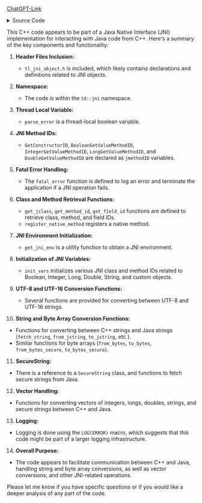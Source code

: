 [ChatGPT-Link](https://chat.openai.com/c/ae048ed1-72e0-4e4c-9b13-565925f16509)
<details>
  <summary>
    Source Code
  </summary>

  ```cpp


#include "tl_jni_object.h"

#include "td/utils/common.h"
#include "td/utils/logging.h"
#include "td/utils/misc.h"
#include "td/utils/Slice.h"

#include <memory>

namespace td {
namespace jni {

thread_local bool parse_error;

jmethodID GetConstructorID;
jmethodID BooleanGetValueMethodID;
jmethodID IntegerGetValueMethodID;
jmethodID LongGetValueMethodID;
jmethodID DoubleGetValueMethodID;

static void fatal_error(JNIEnv *env, CSlice error) {
  LOG(ERROR) << error;
  env->FatalError(error.c_str());
}

jclass get_jclass(JNIEnv *env, const char *class_name) {
  jclass clazz = env->FindClass(class_name);
  if (!clazz) {
    fatal_error(env, PSLICE() << "Can't find class [" << class_name << "]");
  }
  jclass clazz_global = (jclass)env->NewGlobalRef(clazz);

  env->DeleteLocalRef(clazz);

  if (!clazz_global) {
    fatal_error(env, PSLICE() << "Can't create global reference to [" << class_name << "]");
  }

  return clazz_global;
}

jmethodID get_method_id(JNIEnv *env, jclass clazz, const char *name, const char *signature) {
  jmethodID res = env->GetMethodID(clazz, name, signature);
  if (!res) {
    fatal_error(env, PSLICE() << "Can't find method [" << name << "] with signature [" << signature << "]");
  }
  return res;
}

jfieldID get_field_id(JNIEnv *env, jclass clazz, const char *name, const char *signature) {
  jfieldID res = env->GetFieldID(clazz, name, signature);
  if (!res) {
    fatal_error(env, PSLICE() << "Can't find field [" << name << "] with signature [" << signature << "]");
  }
  return res;
}

void register_native_method(JNIEnv *env, jclass clazz, std::string name, std::string signature, void *function_ptr) {
  JNINativeMethod native_method{&name[0], &signature[0], function_ptr};
  if (env->RegisterNatives(clazz, &native_method, 1) != 0) {
    fatal_error(env, PSLICE() << "RegisterNatives failed for " << name << " with signature " << signature);
  }
}

std::unique_ptr<JNIEnv, JvmThreadDetacher> get_jni_env(JavaVM *java_vm, jint jni_version) {
  JNIEnv *env = nullptr;
  if (java_vm->GetEnv(reinterpret_cast<void **>(&env), jni_version) == JNI_EDETACHED) {
#ifdef JDK1_2  // if not Android JNI
    auto p_env = reinterpret_cast<void **>(&env);
#else
    auto p_env = &env;
#endif
    java_vm->AttachCurrentThread(p_env, nullptr);
  } else {
    java_vm = nullptr;
  }

  return std::unique_ptr<JNIEnv, JvmThreadDetacher>(env, JvmThreadDetacher(java_vm));
}

void init_vars(JNIEnv *env, const char *td_api_java_package) {
  BooleanClass = get_jclass(env, "java/lang/Boolean");
  IntegerClass = get_jclass(env, "java/lang/Integer");
  LongClass = get_jclass(env, "java/lang/Long");
  DoubleClass = get_jclass(env, "java/lang/Double");
  StringClass = get_jclass(env, "java/lang/String");
  ObjectClass = get_jclass(env, (PSLICE() << td_api_java_package << "/TonApi$Object").c_str());
  GetConstructorID = get_method_id(env, ObjectClass, "getConstructor", "()I");
  BooleanGetValueMethodID = get_method_id(env, BooleanClass, "booleanValue", "()Z");
  IntegerGetValueMethodID = get_method_id(env, IntegerClass, "intValue", "()I");
  LongGetValueMethodID = get_method_id(env, LongClass, "longValue", "()J");
  DoubleGetValueMethodID = get_method_id(env, DoubleClass, "doubleValue", "()D");
}

static size_t get_utf8_from_utf16_length(const jchar *p, jsize len) {
  size_t result = 0;
  for (jsize i = 0; i < len; i++) {
    unsigned int cur = p[i];
    if ((cur & 0xF800) == 0xD800) {
      if (i < len) {
        unsigned int next = p[++i];
        if ((next & 0xFC00) == 0xDC00 && (cur & 0x400) == 0) {
          result += 4;
          continue;
        }
      }

      // TODO wrong UTF-16, it is possible
      return 0;
    }
    result += 1 + (cur >= 0x80) + (cur >= 0x800);
  }
  return result;
}

static void utf16_to_utf8(const jchar *p, jsize len, char *res) {
  for (jsize i = 0; i < len; i++) {
    unsigned int cur = p[i];
    // TODO conversion unsigned int -> signed char is implementation defined
    if (cur <= 0x7f) {
      *res++ = static_cast<char>(cur);
    } else if (cur <= 0x7ff) {
      *res++ = static_cast<char>(0xc0 | (cur >> 6));
      *res++ = static_cast<char>(0x80 | (cur & 0x3f));
    } else if ((cur & 0xF800) != 0xD800) {
      *res++ = static_cast<char>(0xe0 | (cur >> 12));
      *res++ = static_cast<char>(0x80 | ((cur >> 6) & 0x3f));
      *res++ = static_cast<char>(0x80 | (cur & 0x3f));
    } else {
      // correctness is already checked
      unsigned int next = p[++i];
      unsigned int val = ((cur - 0xD800) << 10) + next - 0xDC00 + 0x10000;

      *res++ = static_cast<char>(0xf0 | (val >> 18));
      *res++ = static_cast<char>(0x80 | ((val >> 12) & 0x3f));
      *res++ = static_cast<char>(0x80 | ((val >> 6) & 0x3f));
      *res++ = static_cast<char>(0x80 | (val & 0x3f));
    }
  }
}

static jsize get_utf16_from_utf8_length(const char *p, size_t len, jsize *surrogates) {
  // UTF-8 correctness is supposed
  jsize result = 0;
  for (size_t i = 0; i < len; i++) {
    result += ((p[i] & 0xc0) != 0x80);
    *surrogates += ((p[i] & 0xf8) == 0xf0);
  }
  return result;
}

static void utf8_to_utf16(const char *p, size_t len, jchar *res) {
  // UTF-8 correctness is supposed
  for (size_t i = 0; i < len;) {
    unsigned int a = static_cast<unsigned char>(p[i++]);
    if (a >= 0x80) {
      unsigned int b = static_cast<unsigned char>(p[i++]);
      if (a >= 0xe0) {
        unsigned int c = static_cast<unsigned char>(p[i++]);
        if (a >= 0xf0) {
          unsigned int d = static_cast<unsigned char>(p[i++]);
          unsigned int val = ((a & 0x07) << 18) + ((b & 0x3f) << 12) + ((c & 0x3f) << 6) + (d & 0x3f) - 0x10000;
          *res++ = static_cast<jchar>(0xD800 + (val >> 10));
          *res++ = static_cast<jchar>(0xDC00 + (val & 0x3ff));
        } else {
          *res++ = static_cast<jchar>(((a & 0x0f) << 12) + ((b & 0x3f) << 6) + (c & 0x3f));
        }
      } else {
        *res++ = static_cast<jchar>(((a & 0x1f) << 6) + (b & 0x3f));
      }
    } else {
      *res++ = static_cast<jchar>(a);
    }
  }
}

std::string fetch_string(JNIEnv *env, jobject o, jfieldID id) {
  jstring s = (jstring)env->GetObjectField(o, id);
  if (s == nullptr) {
    // treat null as an empty string
    return std::string();
  }
  std::string res = from_jstring(env, s);
  env->DeleteLocalRef(s);
  return res;
}

SecureString fetch_string_secure(JNIEnv *env, jobject o, jfieldID id) {
  jstring s = (jstring)env->GetObjectField(o, id);
  if (s == nullptr) {
    // treat null as an empty string
    return {};
  }
  auto res = from_jstring_secure(env, s);
  env->DeleteLocalRef(s);
  return res;
}

template <class T>
T do_from_jstring(JNIEnv *env, jstring s) {
  if (!s) {
    return T{};
  }
  jsize s_len = env->GetStringLength(s);
  const jchar *p = env->GetStringChars(s, nullptr);
  if (p == nullptr) {
    parse_error = true;
    return T{};
  }
  size_t len = get_utf8_from_utf16_length(p, s_len);
  T res(len, '\0');
  if (len) {
    utf16_to_utf8(p, s_len, as_mutable_slice(res).begin());
  }
  env->ReleaseStringChars(s, p);
  return res;
}

std::string from_jstring(JNIEnv *env, jstring s) {
  return do_from_jstring<std::string>(env, s);
}

jstring do_to_jstring(JNIEnv *env, CSlice s) {
  jsize surrogates = 0;
  jsize unicode_len = get_utf16_from_utf8_length(s.c_str(), s.size(), &surrogates);
  if (surrogates == 0) {
    // TODO '\0'
    return env->NewStringUTF(s.c_str());
  }
  jsize result_len = surrogates + unicode_len;
  if (result_len <= 256) {
    jchar result[256];
    utf8_to_utf16(s.c_str(), s.size(), result);
    return env->NewString(result, result_len);
  }

  auto result = std::make_unique<jchar[]>(result_len);
  utf8_to_utf16(s.c_str(), s.size(), result.get());
  return env->NewString(result.get(), result_len);
}

jstring to_jstring(JNIEnv *env, const std::string &s) {
  return do_to_jstring(env, s);
}

template <class T>
T do_from_bytes(JNIEnv *env, jbyteArray arr) {
  T b;
  if (arr != nullptr) {
    jsize length = env->GetArrayLength(arr);
    if (length != 0) {
      b = T(narrow_cast<size_t>(length), '\0');
      env->GetByteArrayRegion(arr, 0, length, reinterpret_cast<jbyte *>(as_mutable_slice(b).begin()));
    }
    env->DeleteLocalRef(arr);
  }
  return b;
}
std::string from_bytes(JNIEnv *env, jbyteArray arr) {
  return do_from_bytes<std::string>(env, arr);
}

jbyteArray to_bytes(JNIEnv *env, Slice b) {
  static_assert(sizeof(char) == sizeof(jbyte), "Mismatched jbyte size");
  jsize length = narrow_cast<jsize>(b.size());
  jbyteArray arr = env->NewByteArray(length);
  if (arr != nullptr && length != 0) {
    env->SetByteArrayRegion(arr, 0, length, reinterpret_cast<const jbyte *>(b.data()));
  }
  return arr;
}

SecureString from_jstring_secure(JNIEnv *env, jstring s) {
  return do_from_jstring<SecureString>(env, s);
}

jstring to_jstring_secure(JNIEnv *env, Slice s) {
  SecureString cstr(s.size() + 1);
  cstr.as_mutable_slice().copy_from(s);
  cstr.as_mutable_slice().back() = 0;
  return do_to_jstring(env, CSlice(cstr.data(), cstr.data() + s.size()));
}

SecureString from_bytes_secure(JNIEnv *env, jbyteArray arr) {
  return do_from_bytes<SecureString>(env, arr);
}

jbyteArray to_bytes_secure(JNIEnv *env, Slice b) {
  return to_bytes(env, b);
}

jintArray store_vector(JNIEnv *env, const std::vector<std::int32_t> &v) {
  static_assert(sizeof(std::int32_t) == sizeof(jint), "Mismatched jint size");
  jsize length = narrow_cast<jsize>(v.size());
  jintArray arr = env->NewIntArray(length);
  if (arr != nullptr && length != 0) {
    env->SetIntArrayRegion(arr, 0, length, reinterpret_cast<const jint *>(&v[0]));
  }
  return arr;
}

jlongArray store_vector(JNIEnv *env, const std::vector<std::int64_t> &v) {
  static_assert(sizeof(std::int64_t) == sizeof(jlong), "Mismatched jlong size");
  jsize length = narrow_cast<jsize>(v.size());
  jlongArray arr = env->NewLongArray(length);
  if (arr != nullptr && length != 0) {
    env->SetLongArrayRegion(arr, 0, length, reinterpret_cast<const jlong *>(&v[0]));
  }
  return arr;
}

jdoubleArray store_vector(JNIEnv *env, const std::vector<double> &v) {
  static_assert(sizeof(double) == sizeof(jdouble), "Mismatched jdouble size");
  jsize length = narrow_cast<jsize>(v.size());
  jdoubleArray arr = env->NewDoubleArray(length);
  if (arr != nullptr && length != 0) {
    env->SetDoubleArrayRegion(arr, 0, length, reinterpret_cast<const jdouble *>(&v[0]));
  }
  return arr;
}

jobjectArray store_vector(JNIEnv *env, const std::vector<std::string> &v) {
  jsize length = narrow_cast<jsize>(v.size());
  jobjectArray arr = env->NewObjectArray(length, StringClass, 0);
  if (arr != nullptr) {
    for (jsize i = 0; i < length; i++) {
      jstring str = to_jstring(env, v[i]);
      if (str) {
        env->SetObjectArrayElement(arr, i, str);
        env->DeleteLocalRef(str);
      }
    }
  }
  return arr;
}

jobjectArray store_vector(JNIEnv *env, const std::vector<SecureString> &v) {
  jsize length = narrow_cast<jsize>(v.size());
  jobjectArray arr = env->NewObjectArray(length, StringClass, 0);
  if (arr != nullptr) {
    for (jsize i = 0; i < length; i++) {
      jstring str = to_jstring_secure(env, v[i]);
      if (str) {
        env->SetObjectArrayElement(arr, i, str);
        env->DeleteLocalRef(str);
      }
    }
  }
  return arr;
}

std::vector<std::int32_t> fetch_vector(JNIEnv *env, jintArray arr) {
  std::vector<std::int32_t> result;
  if (arr != nullptr) {
    jsize length = env->GetArrayLength(arr);
    if (length != 0) {
      result.resize(length);
      env->GetIntArrayRegion(arr, 0, length, reinterpret_cast<jint *>(&result[0]));
    }
    env->DeleteLocalRef(arr);
  }
  return result;
}

std::vector<std::int64_t> fetch_vector(JNIEnv *env, jlongArray arr) {
  std::vector<std::int64_t> result;
  if (arr != nullptr) {
    jsize length = env->GetArrayLength(arr);
    if (length != 0) {
      result.resize(length);
      env->GetLongArrayRegion(arr, 0, length, reinterpret_cast<jlong *>(&result[0]));
    }
    env->DeleteLocalRef(arr);
  }
  return result;
}

std::vector<double> fetch_vector(JNIEnv *env, jdoubleArray arr) {
  std::vector<double> result;
  if (arr != nullptr) {
    jsize length = env->GetArrayLength(arr);
    if (length != 0) {
      result.resize(length);
      env->GetDoubleArrayRegion(arr, 0, length, reinterpret_cast<jdouble *>(&result[0]));
    }
    env->DeleteLocalRef(arr);
  }
  return result;
}

}  // namespace jni
}  // namespace td

```
</details>

This C++ code appears to be part of a Java Native Interface (JNI) implementation for interacting with Java code from C++. Here's a summary of the key components and functionality:

1. **Header Files Inclusion:**
   - `tl_jni_object.h` is included, which likely contains declarations and definitions related to JNI objects.

2. **Namespace:**
   - The code is within the `td::jni` namespace.

3. **Thread Local Variable:**
   - `parse_error` is a thread-local boolean variable.

4. **JNI Method IDs:**
   - `GetConstructorID`, `BooleanGetValueMethodID`, `IntegerGetValueMethodID`, `LongGetValueMethodID`, and `DoubleGetValueMethodID` are declared as `jmethodID` variables.

5. **Fatal Error Handling:**
   - The `fatal_error` function is defined to log an error and terminate the application if a JNI operation fails.

6. **Class and Method Retrieval Functions:**
   - `get_jclass`, `get_method_id`, `get_field_id` functions are defined to retrieve class, method, and field IDs.
   - `register_native_method` registers a native method.

7. **JNI Environment Initialization:**
   - `get_jni_env` is a utility function to obtain a JNI environment.

8. **Initialization of JNI Variables:**
   - `init_vars` initializes various JNI class and method IDs related to Boolean, Integer, Long, Double, String, and custom objects.

9. **UTF-8 and UTF-16 Conversion Functions:**
   - Several functions are provided for converting between UTF-8 and UTF-16 strings.

10. **String and Byte Array Conversion Functions:**
   - Functions for converting between C++ strings and Java strings (`fetch_string`, `from_jstring`, `to_jstring`, etc.).
   - Similar functions for byte arrays (`from_bytes`, `to_bytes`, `from_bytes_secure`, `to_bytes_secure`).

11. **SecureString:**
   - There is a reference to a `SecureString` class, and functions to fetch secure strings from Java.

12. **Vector Handling:**
   - Functions for converting vectors of integers, longs, doubles, strings, and secure strings between C++ and Java.

13. **Logging:**
   - Logging is done using the `LOG(ERROR)` macro, which suggests that this code might be part of a larger logging infrastructure.

14. **Overall Purpose:**
   - The code appears to facilitate communication between C++ and Java, handling string and byte array conversions, as well as vector conversions, and other JNI-related operations.

Please let me know if you have specific questions or if you would like a deeper analysis of any part of the code.
